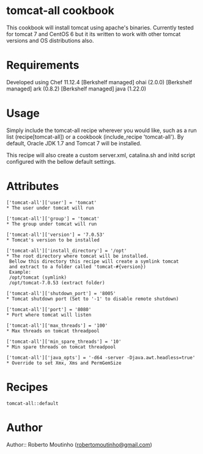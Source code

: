 # tomcat-all cookbook

This cookbook will install tomcat using apache's binaries.
Currently tested for tomcat 7 and CentOS 6 but it its written to work
with other tomcat versions and OS distributions also.

# Requirements

Developed using Chef 11.12.4
	[Berkshelf managed] ohai (2.0.0)
	[Berkshelf managed] ark (0.8.2)
	[Berkshelf managed] java (1.22.0)

# Usage

Simply include the tomcat-all recipe wherever you would like, such as a run
list (recipe[tomcat-all]) or a cookbook (include_recipe 'tomcat-all').
By default, Oracle JDK 1.7 and Tomcat 7 will be installed.

This recipe will also create a custom server.xml, catalina.sh and initd script
configured with the bellow default settings.

# Attributes

	['tomcat-all']['user'] = 'tomcat'
	* The user under tomcat will run
	
	['tomcat-all']['group'] = 'tomcat'
	* The group under tomcat will run
	
	['tomcat-all']['version'] = '7.0.53'
	* Tomcat's version to be installed
	
	['tomcat-all']['install_directory'] = '/opt'
	* The root directory where tomcat will be installed. 
	 Bellow this directory this recipe will create a symlink tomcat 
	 and extract to a folder called 'tomcat-#{version})
	 Example:
	 /opt/tomcat (symlink)
	 /opt/tomcat-7.0.53 (extract folder)

	['tomcat-all']['shutdown_port'] = '8005'
	* Tomcat shutdown port (Set to '-1' to disable remote shutdown)
	 
	['tomcat-all']['port'] = '8080'
	* Port where tomcat will listen
	 
	['tomcat-all']['max_threads'] = '100'
	* Max threads on tomcat threadpool
	 
	['tomcat-all']['min_spare_threads'] = '10'
	* Min spare threads on tomcat threadpool
	
	['tomcat-all']['java_opts'] = '-d64 -server -Djava.awt.headless=true'
	* Override to set Xmx, Xms and PermGemSize

# Recipes

	tomcat-all::default

# Author

Author:: Roberto Moutinho (robertomoutinho@gmail.com)
